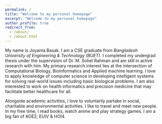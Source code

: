 ```yaml
---
permalink: /
title: "Welcome to my personal homepage"
excerpt: "Welcome to my personal homepage"
author_profile: true
redirect_from: 
  - /about/
  - /about.html
---
```


My name is Joyanta Basak. I am a CSE graduate from *Bangladesh University of Engineering & Technology (BUET)*. I completed my undergrad thesis under the
 supervision of Dr. M. Sohel Rahman and am still in active research with him.
 My primary research interest lies at the intersection of Computational Biology, Bioinformatics and Applied machine learning. 
 I love to apply knowledge of computer science in developing intelligent systems for solving real-world issues including basic biological problems. I am also interested
 to work on health informatics and precision medicine that may facilitate better healthcare for all. <be />

Alongside academic activities, I love to voluntarily partake in social, charitable and environmental activities. I like to travel and meet new people. In my free time,
I read books, watch anime and play strategy games. I am a big fan of AOE2, EUIV & HOI4.
